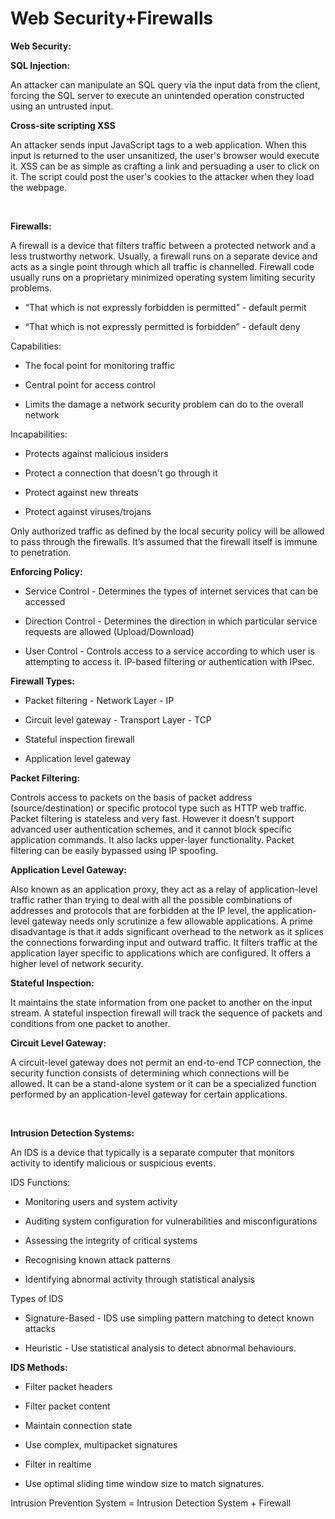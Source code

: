 # Web Security+Firewalls
**Web Security:**

**SQL Injection:**

An attacker can manipulate an SQL query via the input data from the client, forcing the SQL server to execute an unintended operation constructed using an untrusted input.

**Cross-site scripting XSS**

An attacker sends input JavaScript tags to a web application. When this input is returned to the user unsanitized, the user's browser would execute it. XSS can be as simple as crafting a link and persuading a user to click on it. The script could post the user's cookies to the attacker when they load the webpage.

<br/>

**Firewalls:**

A firewall is a device that filters traffic between a protected network and a less trustworthy network. Usually, a firewall runs on a separate device and acts as a single point through which all traffic is channelled. Firewall code usually runs on a proprietary minimized operating system limiting security problems.

- “That which is not expressly forbidden is permitted” - default permit

- “That which is not expressly permitted is forbidden” - default deny

Capabilities:

- The focal point for monitoring traffic

- Central point for access control

- Limits the damage a network security problem can do to the overall network

Incapabilities:

- Protects against malicious insiders

- Protect a connection that doesn't go through it

- Protect against new threats

- Protect against viruses/trojans

Only authorized traffic as defined by the local security policy will be allowed to pass through the firewalls. It’s assumed that the firewall itself is immune to penetration.

**Enforcing Policy:**

- Service Control - Determines the types of internet services that can be accessed

- Direction Control - Determines the direction in which particular service requests are allowed (Upload/Download)

- User Control - Controls access to a service according to which user is attempting to access it. IP-based filtering or authentication with IPsec.

**Firewall Types:**

- Packet filtering - Network Layer - IP

- Circuit level gateway - Transport Layer - TCP

- Stateful inspection firewall 

- Application level gateway

**Packet Filtering:**

Controls access to packets on the basis of packet address (source/destination) or specific protocol type such as HTTP web traffic. Packet filtering is stateless and very fast. However it doesn’t support advanced user authentication schemes, and it cannot block specific application commands. It also lacks upper-layer functionality. Packet filtering can be easily bypassed using IP spoofing.

**Application Level Gateway:**

Also known as an application proxy, they act as a relay of application-level traffic rather than trying to deal with all the possible combinations of addresses and protocols that are forbidden at the IP level, the application-level gateway needs only scrutinize a few allowable applications. A prime disadvantage is that it adds significant overhead to the network as it splices the connections forwarding input and outward traffic. It filters traffic at the application layer specific to applications which are configured. It offers a higher level of network security.

**Stateful Inspection:**

It maintains the state information from one packet to another on the input stream. A stateful inspection firewall will track the sequence of packets and conditions from one packet to another.

**Circuit Level Gateway:**

A circuit-level gateway does not permit an end-to-end TCP connection, the security function consists of determining which connections will be allowed. It can be a stand-alone system or it can be a specialized function performed by an application-level gateway for certain applications.

<br/>

**Intrusion Detection Systems:**

An IDS is a device that typically is a separate computer that monitors activity to identify malicious or suspicious events. 

IDS Functions:

- Monitoring users and system activity

- Auditing system configuration for vulnerabilities and misconfigurations

- Assessing the integrity of critical systems

- Recognising known attack patterns

- Identifying abnormal activity through statistical analysis

Types of IDS

- Signature-Based - IDS use simpling pattern matching to detect known attacks

- Heuristic - Use statistical analysis to detect abnormal behaviours.

**IDS Methods:**

- Filter packet headers

- Filter packet content

- Maintain connection state

- Use complex, multipacket signatures

- Filter in realtime

- Use optimal sliding time window size to match signatures.

Intrusion Prevention System = Intrusion Detection System + Firewall

<br/>

